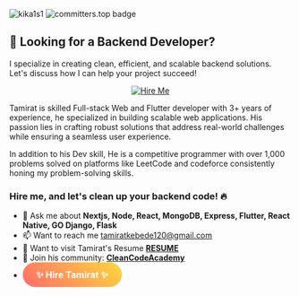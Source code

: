 <span align="left"> <img src="https://komarev.com/ghpvc/?username=kika1s1&label=Profile%20views&color=0e75b6&style=flat" alt="kika1s1" /> </span>  <span align="left"> <img src="https://user-badge.committers.top/ethiopia/kika1s1.svg" alt="committers.top badge"> </span>
## 💼 Looking for a Backend Developer?
I specialize in creating clean, efficient, and scalable backend solutions. Let's discuss how I can help your project succeed!

<div align="center">
  <a href="mailto:tamiratkebede120@gmail.com">
    <img src="https://img.shields.io/badge/Hire_Me-Let's_Talk-blue?style=for-the-badge" alt="Hire Me">
  </a>
</div>
<p>Tamirat is skilled Full-stack Web and Flutter developer with 3+ years of experience, he specialized in building scalable web applications. His passion lies in crafting robust solutions that address real-world challenges while ensuring a seamless user experience.</p>


<p>In addition to his Dev skill, He is a competitive programmer with over 1,000 problems solved on platforms like LeetCode and codeforce consistently honing my problem-solving skills.</p>

<H3>Hire me, and let's clean up your backend code! 🔥</H3>


- 💬 Ask me about **Nextjs, Node, React, MongoDB, Express, Flutter, React Native, GO Django, Flask**
- 📫 Want to reach me tamiratkebede120@gmail.com
- 📄 Want to visit Tamirat's Resume [**RESUME**](https://flowcv.com/resume/7ov4mtn735/)
- 📡 Join his community: [**CleanCodeAcademy**](https://t.me/cleancodeacademy/)
- <a href="mailto:tamiratkebede120@gmail.com" style="display: inline-block; padding: 12px 24px; font-size: 16px; font-weight: bold; color: white; background: linear-gradient(45deg, #FF6B6B, #FFD93D); text-decoration: none; border-radius: 25px;">✨ Hire Tamirat ✨</a>






